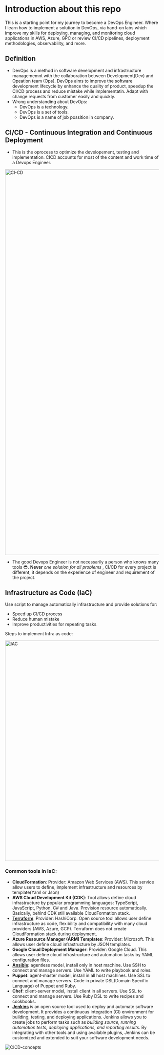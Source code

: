# Introduction about this repo
This is a starting point for my journey to become a DevOps Engineer. Where I learn how to implement a solution in DevOps, via hand-on labs which improve my skills for deploying, managing, and monitoring cloud applications in AWS, Azure, GPC or review CI/CD pipelines, deployment methodologies, observability, and more.

## Definition
- DevOps is a method in software development and infrastructure managememnt with the collaboration between Development(Dev) and Opeation team (Ops). DevOps aims to improve the software development lifecycle  by enhance the quality of product, speedup the CI/CD process and reduce mistake while implementatin. Adapt with change requests from customer easily and quickly.
- Wrong understanding about DevOps:
  + DevOps is a technology.
  + DevOps is a set of tools.
  + DevOps is a name of job possition in company.
 
## CI/CD - Continuous Integration and Continuous Deployment
- This is the oprocess to optimize the developement, testing and implementation. CICD accounts for most of the content and work time of a Devops Engineer.

<img width="1263" alt="CI-CD" src="https://github.com/user-attachments/assets/5b5def47-8673-42a1-bfc6-187bae7c4b6c" />

- The good Devops Engineer is not necessarily a person who knows many tools 😎. **Never** _one solution for all problems_ , CI/CD for every project is different, it depends on the experience of engineer and requirement of the project.


## Infrastructure as Code (IaC)
Use script to manage automatically infrastructure and provide solutions for:
- Speed up CI/CD process
- Reduce human mistake
- Improve productivities for repeating tasks.

Steps to implement Infra as code: 

<img width="722" alt="IAC" src="https://github.com/user-attachments/assets/6bf6b2eb-69be-477c-9771-029a571c1fa8" />


### Common tools in IaC:
- **CloudFormation**: Provider: Amazon Web Services (AWS). This service allow users to define, implement infrastructure and resources by template(Yaml or Json)
- **AWS Cloud Development Kit (CDK)**: Tool allows define cloud infrastructure by popular programming languages: TypeScript, JavaScript, Python, C# and Java. Provision resource automatically. Basically, behind CDK still available CloudFormation stack.
- [**Terraform**](https://github.com/andylovecloud/DevOps_engineer/tree/main/Terraform): Provider: HashiCorp. Open source tool allows user define infrastructure as code, flexibility and compatibility with many cloud providers (AWS, Azure, GCP). Terraform does not create CloudFormation stack during deployment.
- **Azure Resource Manager (ARM) Templates**: Provider: Microsoft. This allows user define cloud infrastructure by JSON templates.
- **Google Cloud Deployment Manager**: Provider: Google Cloud. This allows user define cloud infrastructure and automation tasks by YAML configuration files.
- [**Ansible**](https://github.com/andylovecloud/DevOps_engineer/tree/main/Ansible): agentless model, install only in host machine. Use SSH to connect and manage servers. Use YAML to write playbook and roles.
- **Puppet**: agent-master model, install in all host machines. Use SSL to connect and manage servers. Code in private DSL(Domain Specific Language) of Puppet and Ruby.
- **Chef**: client-server model, install client in all servers. Use SSL to connect and manage servers. Use Ruby DSL to write recipes and cookbooks.
- [**Jenkins**](https://github.com/andylovecloud/DevOps_engineer/tree/main/Jenkins) is an open source tool used to deploy and automate software development. It provides a continuous integration (CI) environment for building, testing, and deploying applications. Jenkins allows you to create jobs to perform tasks such as _building source, running automation tests, deploying applications, and reporting results_. By integrating with other tools and using available plugins, Jenkins can be customized and extended to suit your software development needs.

![CICD-concepts](https://github.com/user-attachments/assets/b2b91224-10ae-4c11-a01e-a4ea17285cc2)





